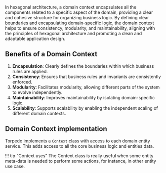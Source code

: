 In hexagonal architecture, a domain context encapsulates all the components related to a specific aspect of the domain, providing a clear and cohesive structure for organizing business logic. By defining clear boundaries and encapsulating domain-specific logic, the domain context helps to ensure consistency, modularity, and maintainability, aligning with the principles of hexagonal architecture and promoting a clean and adaptable application design.

## Benefits of a Domain Context

 1. **Encapsulation**: Clearly defines the boundaries within which business rules are applied.
 2. **Consistency**: Ensures that business rules and invariants are consistently enforced.
 3. **Modularity**: Facilitates modularity, allowing different parts of the system to evolve independently.
 4. **Maintainability**: Improves maintainability by isolating domain-specific logic.
 5. **Scalability**: Supports scalability by enabling the independent scaling of different domain contexts.

## Domain Context implementation

Torpedo implements a `Context` class with access to each domain entity service. This adds access to all the core business logic and entities data. 

!!! tip "Context uses"
    The Context class is really useful when some entity meta-data is needed to perform some actions, for instance, in other entity use case.